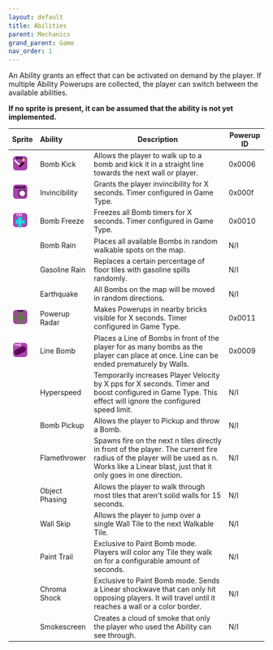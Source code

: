 ```yaml
---
layout: default
title: Abilities
parent: Mechanics
grand_parent: Game
nav_order: 1
---
```

An Ability grants an effect that can be activated on demand by the player. If multiple Ability Powerups are collected, the player can switch between the available abilities.

**If no sprite is present, it can be assumed that the ability is not yet implemented.**


| Sprite                                       | Ability        | Description                                                                                                                                                                                   | Powerup ID |
| ---------------------------------------------- | :--------------- | ----------------------------------------------------------------------------------------------------------------------------------------------------------------------------------------------- | ------------ |
| ![](/assets/img/mb/BombKickAbility.png)      | Bomb Kick      | Allows the player to walk up to a bomb and kick it in a straight line towards the next wall or player.                                                                                        | 0x0006     |
| ![](/assets/img/mb/InvincibilityAbility.png) | Invincibility  | Grants the player invincibility for X seconds. Timer configured in Game Type.                                                                                                                 | 0x000f     |
| ![](/assets/img/mb/BombFreezeAbility.png)    | Bomb Freeze    | Freezes all Bomb timers for X seconds. Timer configured in Game Type.                                                                                                                         | 0x0010     |
|                                              | Bomb Rain      | Places all available Bombs in random walkable spots on the map.                                                                                                                               | N/I        |
|                                              | Gasoline Rain  | Replaces a certain percentage of floor tiles with gasoline spills randomly.                                                                                                                   | N/I        |
|                                              | Earthquake     | All Bombs on the map will be moved in random directions.                                                                                                                                      | N/I        |
| ![](/assets/img/mb/PowerupRadarAbility.png)  | Powerup Radar  | Makes Powerups in nearby bricks visible for X seconds. Timer configured in Game Type.                                                                                                         | 0x0011     |
| ![](/assets/img/mb/LineBombAbility.png)      | Line Bomb      | Places a Line of Bombs in front of the player for as many bombs as the player can place at once. Line can be ended prematurely by Walls.                                                      | 0x0009     |
|                                              | Hyperspeed     | Temporarily increases Player Velocity by X pps for X seconds. Timer and boost configured in Game Type. This effect will ignore the configured speed limit.                                    | N/I        |
|                                              | Bomb Pickup    | Allows the player to Pickup and throw a Bomb.                                                                                                                                                 | N/I        |
|                                              | Flamethrower   | Spawns fire on the next n tiles directly in front of the player. The current fire radius of the player will be used as n. Works like a Linear blast, just that it only goes in one direction. | N/I        |
|                                              | Object Phasing | Allows the player to walk through most tiles that aren't solid walls for 15 seconds.                                                                                                          | N/I        |
|                                              | Wall Skip      | Allows the player to jump over a single Wall Tile to the next Walkable Tile.                                                                                                                  | N/I        |
|                                              | Paint Trail    | Exclusive to Paint Bomb mode. Players will color any Tile they walk on for a configurable amount of seconds.                                                                                  | N/I        |
|                                              | Chroma Shock   | Exclusive to Paint Bomb mode. Sends a Linear shockwave that can only hit opposing players. It will travel until it reaches a wall or a color border.                                          | N/I        |
|                                              | Smokescreen    | Creates a cloud of smoke that only the player who used the Ability can see through.                                                                                                           | N/I        |

